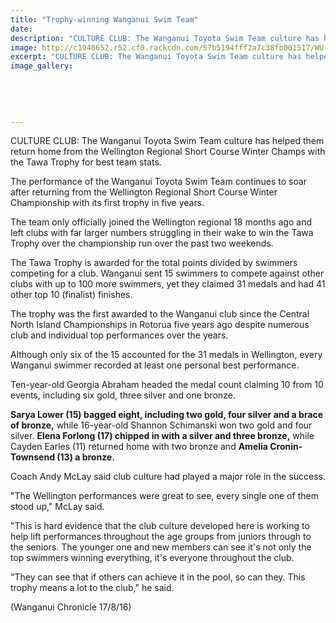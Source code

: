 ```yaml
---
title: "Trophy-winning Wanganui Swim Team"
date: 
description: "CULTURE CLUB: The Wanganui Toyota Swim Team culture has helped them return home from the Wellington Regional Short Course Winter Champs with the Tawa Trophy for best team stats..."
image: http://c1940652.r52.cf0.rackcdn.com/57b5194fff2a7c38fb001517/WU-swim-team-at-WN-Reg-short-course-winter-champs-Aug-2016.jpg
excerpt: "CULTURE CLUB: The Wanganui Toyota Swim Team culture has helped them return home from the Wellington Regional Short Course Winter Champs with the Tawa Trophy for best team stats."
image_gallery:
    
    
    
    
    
---
```


<p><span>CULTURE CLUB: The Wanganui Toyota Swim Team culture has helped them return home from the Wellington Regional Short Course Winter Champs with the Tawa Trophy for best team stats.&nbsp;</span></p>
<p>The performance of the Wanganui Toyota Swim Team continues to soar after returning from the Wellington Regional Short Course Winter Championship with its first trophy in five years.</p>
<p>The team only officially joined the Wellington regional 18 months ago and left clubs with far larger numbers struggling in their wake to win the Tawa Trophy over the championship run over the past two weekends.</p>
<p>The Tawa Trophy is awarded for the total points divided by swimmers competing for a club. Wanganui sent 15 swimmers to compete against other clubs with up to 100 more swimmers, yet they claimed 31 medals and had 41 other top 10 (finalist) finishes.</p>
<p>The trophy was the first awarded to the Wanganui club since the Central North Island Championships in Rotorua five years ago despite numerous club and individual top performances over the years.</p>
<p>Although only six of the 15 accounted for the 31 medals in Wellington, every Wanganui swimmer recorded at least one personal best performance.</p>
<p>Ten-year-old Georgia Abraham headed the medal count claiming 10 from 10 events, including six gold, three silver and one bronze.</p>
<p><strong>Sarya Lower (15) bagged eight, including two gold, four silver and a brace of bronze,</strong> while 16-year-old Shannon Schimanski won two gold and four silver. <strong>Elena Forlong (17) chipped in with a silver and three bronze,</strong> while Cayden Earles (11) returned home with two bronze and <strong>Amelia Cronin-Townsend (13) a bronze.</strong></p>
<p>Coach Andy McLay said club culture had played a major role in the success.</p>
<p>"The Wellington performances were great to see, every single one of them stood up," McLay said.</p>
<p>"This is hard evidence that the club culture developed here is working to help lift performances throughout the age groups from juniors through to the seniors. The younger one and new members can see it's not only the top swimmers winning everything, it's everyone throughout the club.</p>
<p>"They can see that if others can achieve it in the pool, so can they. This trophy means a lot to the club," he said.</p>
<p><span>(Wanganui Chronicle 17/8/16)</span></p>

